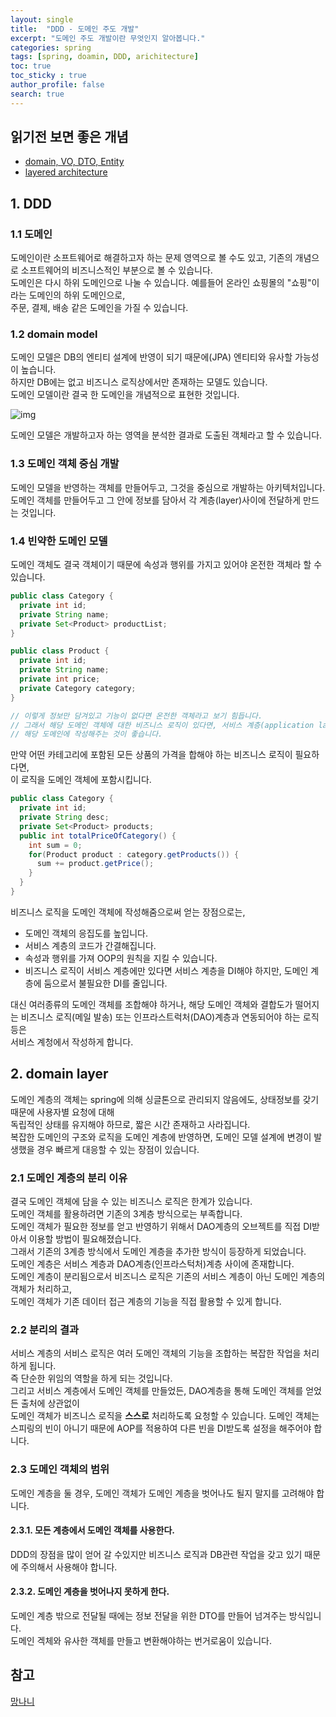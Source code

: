 ```yaml
---
layout: single
title:  "DDD - 도메인 주도 개발"
excerpt: "도메인 주도 개발이란 무엇인지 알아봅니다."
categories: spring
tags: [spring, doamin, DDD, arichitecture]
toc: true
toc_sticky : true
author_profile: false
search: true
---
```


## 읽기전 보면 좋은 개념
- [domain, VO, DTO, Entity](https://hunnycombo.github.io/spring/spring-domain_DTO/)
- [layered architecture](https://hunnycombo.github.io/spring/spring-architecture/)

## 1. DDD
### 1.1 도메인
도메인이란 소프트웨어로 해결하고자 하는 문제 영역으로 볼 수도 있고, 기존의 개념으로 소프트웨어의 비즈니스적인 부분으로 볼 수 있습니다.  
도메인은 다시 하위 도메인으로 나눌 수 있습니다. 예를들어 온라인 쇼핑몰의 "쇼핑"이라는 도메인의 하위 도메인으로,  
주문, 결제, 배송 같은 도메인을 가질 수 있습니다.

### 1.2 domain model
도메인 모델은 DB의 엔티티 설계에 반영이 되기 때문에(JPA) 엔티티와 유사할 가능성이 높습니다.  
하지만 DB에는 없고 비즈니스 로직상에서만 존재하는 모델도 있습니다.  
도메인 모델이란 결국 한 도메인을 개념적으로 표현한 것입니다.  

![img](https://user-images.githubusercontent.com/78904413/160830440-8cd17a29-b9a9-47b2-a4db-c284ae6db198.png)  

도메인 모델은 개발하고자 하는 영역을 분석한 결과로 도출된 객체라고 할 수 있습니다.  


### 1.3 도메인 객체 중심 개발
도메인 모델을 반영하는 객체를 만들어두고, 그것을 중심으로 개발하는 아키텍처입니다.  
도메인 객체를 만들어두고 그 안에 정보를 담아서 각 계층(layer)사이에 전달하게 만드는 것입니다.  

### 1.4 빈약한 도메인 모델
도메인 객체도 결국 객체이기 때문에 속성과 행위를 가지고 있어야 온전한 객체라 할 수 있습니다.  

```java
public class Category { 
  private int id; 
  private String name; 
  private Set<Product> productList; 
} 

public class Product { 
  private int id; 
  private String name; 
  private int price; 
  private Category category; 
}

// 이렇게 정보만 담겨있고 기능이 없다면 온전한 객체라고 보기 힘듭니다.
// 그래서 해당 도메인 객체에 대한 비즈니스 로직이 있다면, 서비스 계층(application layer)보다,
// 해당 도메인에 작성해주는 것이 좋습니다.
```
  
만약 어떤 카테고리에 포함된 모든 상품의 가격을 합해야 하는 비즈니스 로직이 필요하다면,  
이 로직을 도메인 객체에 포함시킵니다.  

```java
public class Category { 
  private int id; 
  private String desc; 
  private Set<Product> products; 
  public int totalPriceOfCategory() { 
    int sum = 0; 
    for(Product product : category.getProducts()) { 
      sum += product.getPrice(); 
    } 
  }
}
```

비즈니스 로직을 도메인 객체에 작성해줌으로써 얻는 장점으로는,  

- 도메인 객체의 응집도를 높입니다.
- 서비스 계층의 코드가 간결해집니다.
- 속성과 행위를 가져 OOP의 원칙을 지킬 수 있습니다.
- 비즈니스 로직이 서비스 계층에만 있다면 서비스 계층을 DI해야 하지만, 도메인 계층에 둠으로서 불필요한 DI를 줄입니다.

대신 여러종류의 도메인 객체를 조합해야 하거나, 해당 도메인 객체와 결합도가 떨어지는 비즈니스 로직(메일 발송) 또는 인프라스트럭처(DAO)계층과 연동되어야 하는 로직 등은  
서비스 계청에서 작성하게 합니다.

## 2. domain layer
도메인 계층의 객체는 spring에 의해 싱글톤으로 관리되지 않음에도, 상태정보를 갖기 때문에 사용자별 요청에 대해  
독립적인 상태를 유지해야 하므로, 짧은 시간 존재하고 사라집니다.  
복잡한 도메인의 구조와 로직을 도메인 계층에 반영하면, 도메인 모델 설계에 변경이 발생했을 경우 빠르게 대응할 수 있는 장점이 있습니다.  

### 2.1 도메인 계층의 분리 이유
결국 도메인 객체에 담을 수 있는 비즈니스 로직은 한계가 있습니다.  
도메인 객체를 활용하려면 기존의 3계층 방식으로는 부족합니다.  
도메인 객체가 필요한 정보를 얻고 반영하기 위해서 DAO계층의 오브젝트를 직접 DI받아서 이용할 방법이 필요해졌습니다.  
그래서 기존의 3계층 방식에서 도메인 계층을 추가한 방식이 등장하게 되었습니다.  
도메인 계층은 서비스 계층과 DAO계층(인프라스턱처)계층 사이에 존재합니다.  
도메인 계층이 분리됨으로서 비즈니스 로직은 기존의 서비스 계층이 아닌 도메인 계층의 객체가 처리하고,  
도메인 객체가 기존 데이터 접근 계층의 기능을 직접 활용할 수 있게 합니다.  

### 2.2 분리의 결과
서비스 계층의 서비스 로직은 여러 도메인 객체의 기능을 조합하는 복잡한 작업을 처리하게 됩니다.  
즉 단순한 위임의 역할을 하게 되는 것입니다.  
그리고 서비스 계층에서 도메인 객체를 만들었든, DAO계층을 통해 도메인 객체를 얻었든 출처에 상관없이  
도메인 객체가 비즈니스 로직을 **스스로** 처리하도록 요청할 수 있습니다.
도메인 객체는 스피링의 빈이 아니기 때문에 AOP를 적용하여 다른 빈을 DI받도록 설정을 해주어야 합니다.  

### 2.3 도메인 객체의 범위
도메인 계층을 둘 경우, 도메인 객체가 도메인 계층을 벗어나도 될지 말지를 고려해야 합니다.  

#### 2.3.1. 모든 계층에서 도메인 객체를 사용한다.
DDD의 장점을 많이 얻어 갈 수있지만 비즈니스 로직과 DB관련 작업을 갖고 있기 때문에 주의해서 사용해야 합니다.

#### 2.3.2. 도메인 계층을 벗어나지 못하게 한다.
도메인 계층 밖으로 전달될 때에는 정보 전달을 위한 DTO를 만들어 넘겨주는 방식입니다.  
도메인 겍체와 유사한 객체를 만들고 변환해야하는 번거로움이 있습니다.

## 참고
[망나니](https://mangkyu.tistory.com/160)
